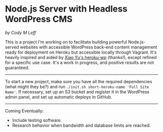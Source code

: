 Node.js Server with Headless WordPress CMS
==========================================
*by Cody M Leff*

This is a project I'm working on to facilitate building powerful Node.js-served websites with accessible WordPress back-end content management ready for deployment on Heroku but accessible locally through Vagrant.  It's heavily inspired and aided by [Xiao Yu's heroku-wp](https://github.com/xyu/heroku-wp) (thanks!), except refined for a specific use case.  It's a work in progress, and positive results are not guaranteed.

---

To start a new project, make sure you have all the required dependencies (what might they be?) and run ```./init.sh short-heroku-name 'Full Site Name'```.  If necessary, set up an S3 bucket and register it in the WordPress admin panel, and set up automatic deploys in GitHub.

---

Coming Eventually:
- Include testing software.
- Research behavior when bandwidth and database limits are reached.
